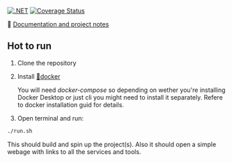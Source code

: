 [![.NET](https://github.com/abenedykt/pest/actions/workflows/dotnet.yml/badge.svg)](https://github.com/abenedykt/pest/actions/workflows/dotnet.yml) [![Coverage Status](https://coveralls.io/repos/github/abenedykt/pest/badge.svg?branch=main)](https://coveralls.io/github/abenedykt/pest?branch=main)

📖 [Documentation and project notes](https://abenedykt.github.io/pest)

## Hot to run
1. Clone the repository
2. Install [🐳docker](https://www.docker.com/)
    
    You will need *docker-compose* so depending on wether you're installing Docker Desktop or just cli you might need to install it separately. Refere to docker installation guid for details.
3. Open terminal and run:

```bash
./run.sh
```

This should build and spin up the project(s). Also it should open a simple webage with links to all the services and tools. 

